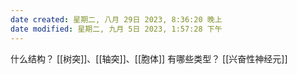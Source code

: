 ```yaml
---
date created: 星期二, 八月 29日 2023, 8:36:20 晚上
date modified: 星期二, 九月 5日 2023, 1:57:28 下午
---
```

什么结构？
	[[树突]]、[[轴突]]、[[胞体]]
有哪些类型？
	[[兴奋性神经元]]
